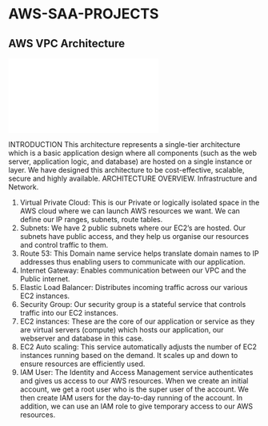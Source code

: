 # AWS-SAA-PROJECTS
## AWS VPC Architecture

![AWS SINGLE TIER ARCHITECTURE](SINGLE-TIER-ARCHITECTURE-GIT.pdf)

INTRODUCTION
This architecture represents a  single-tier architecture which is a basic application design where all components (such as the web server, application logic, and database) are hosted on a single instance or layer. We have designed this architecture to be cost-effective, scalable, secure and highly available. 
ARCHITECTURE OVERVIEW.
Infrastructure and Network.
1.	Virtual Private Cloud: This is our Private or logically isolated space in the AWS cloud where we can launch AWS resources we want. We can define our IP ranges, subnets, route tables.
2.	Subnets: We have 2 public subnets where our EC2’s are hosted. Our subnets have public access, and they help us organise our resources and control traffic to them.
3.	Route 53: This Domain name service helps translate domain names to IP addresses thus enabling users to communicate with our application.
4.	Internet Gateway: Enables communication between our VPC and the Public internet.
5.	Elastic Load Balancer: Distributes incoming traffic across our various EC2 instances.
6.	Security Group: Our security group is a stateful service that controls traffic into our EC2 instances.
7.	EC2 instances: These are the core of our application or service as they are virtual servers (compute) which hosts our application, our webserver and database in this case.
8.	EC2 Auto scaling: This service automatically adjusts the number of EC2 instances running based on the demand. It scales up and down to ensure resources are efficiently used.
9.	IAM User: The Identity and Access Management service authenticates and gives us access to our AWS resources. When we create an initial account, we get a root user who is the super user of the account. We then create IAM users for the day-to-day running of the account. In addition, we can use an IAM role to give temporary access to our AWS resources.
